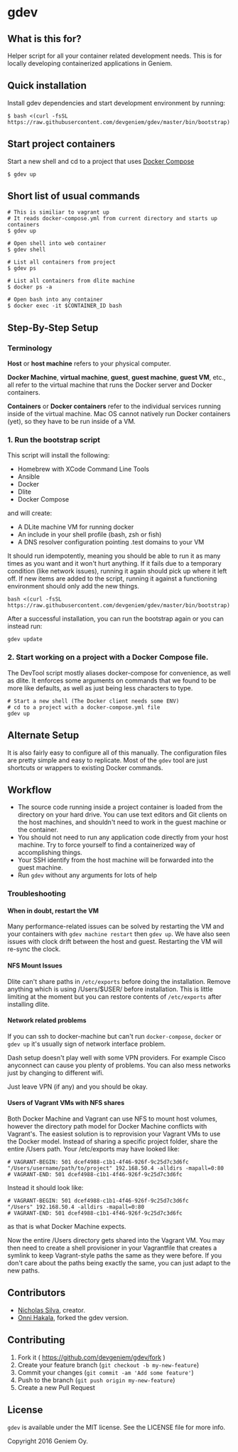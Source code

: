 # gdev

## What is this for?

Helper script for all your container related development needs. This is for locally developing containerized applications in Geniem.

## Quick installation

Install gdev dependencies and start development environment by running:

    $ bash <(curl -fsSL https://raw.githubusercontent.com/devgeniem/gdev/master/bin/bootstrap)

## Start project containers

Start a new shell and cd to a project that uses [Docker Compose](https://docs.docker.com/compose/)

    $ gdev up

## Short list of usual commands
```
# This is similiar to vagrant up
# It reads docker-compose.yml from current directory and starts up containers
$ gdev up

# Open shell into web container
$ gdev shell

# List all containers from project
$ gdev ps

# List all containers from dlite machine
$ docker ps -a

# Open bash into any container
$ docker exec -it $CONTAINER_ID bash
```

## Step-By-Step Setup

### Terminology

**Host** or **host machine** refers to your physical computer.

**Docker Machine**, **virtual machine**, **guest**, **guest machine**, **guest VM**, etc., all refer to the virtual machine that runs the Docker server and Docker containers.

**Containers** or **Docker containers** refer to the individual services running inside of the virtual machine. Mac OS cannot natively run Docker containers (yet), so they have to be run inside of a VM.

### 1. Run the bootstrap script

This script will install the following:

- Homebrew with XCode Command Line Tools
- Ansible
- Docker
- Dlite
- Docker Compose

and will create:

- A DLite machine VM for running docker
- An include in your shell profile (bash, zsh or fish)
- A DNS resolver configuration pointing .test domains to your VM

It should run idempotently, meaning you should be able to run it as many times as you want and it won't hurt anything. If it fails due to a temporary condition (like network issues), running it again should pick up where it left off. If new items are added to the script, running it against a functioning environment should only add the new things.

    bash <(curl -fsSL https://raw.githubusercontent.com/devgeniem/gdev/master/bin/bootstrap)

After a successful installation, you can run the bootstrap again or you can instead run:

    gdev update

### 2. Start working on a project with a Docker Compose file.

The DevTool script mostly aliases docker-compose for convenience, as well as dlite. It enforces some arguments on commands that we found to be more like defaults, as well as just being less characters to type.

    # Start a new shell (The Docker client needs some ENV)
    # cd to a project with a docker-compose.yml file
    gdev up

## Alternate Setup

It is also fairly easy to configure all of this manually. The configuration files are pretty simple and easy to replicate. Most of the `gdev` tool are just shortcuts or wrappers to existing Docker commands.

## Workflow

- The source code running inside a project container is loaded from the directory on your hard drive. You can use text editors and Git clients on the host machines, and shouldn't need to work in the guest machine or the container.
- You should not need to run any application code directly from your host machine. Try to force yourself to find a containerized way of accomplishing things.
- Your SSH identify from the host machine will be forwarded into the guest machine.
- Run `gdev` without any arguments for lots of help

### Troubleshooting

####

#### When in doubt, restart the VM

Many performance-related issues can be solved by restarting the VM and your containers with `gdev machine restart` then `gdev up`. We have also seen issues with clock drift between the host and guest. Restarting the VM will re-sync the clock.

#### NFS Mount Issues

Dlite can't share paths in `/etc/exports` before doing the installation. Remove anything which is using /Users/$USER/ before installation. This is little limiting at the moment but you can restore contents of `/etc/exports` after installing dlite.

#### Network related problems

If you can ssh to docker-machine but can't run `docker-compose`, `docker` or `gdev up` it's usually sign of network interface problem.

Dash setup doesn't play well with some VPN providers. For example Cisco anyconnect can cause you plenty of problems. You can also mess networks just by changing to different wifi.

Just leave VPN (if any) and you should be okay.

#### Users of Vagrant VMs with NFS shares

Both Docker Machine and Vagrant can use NFS to mount host volumes, however the directory path model for Docker Machine conflicts with Vagrant's. The easiest solution is to reprovision your Vagrant VMs to use the Docker model. Instead of sharing a specific project folder, share the entire /Users path. Your /etc/exports may have looked like:

    # VAGRANT-BEGIN: 501 dcef4988-c1b1-4f46-926f-9c25d7c3d6fc
    "/Users/username/path/to/project" 192.168.50.4 -alldirs -mapall=0:80
    # VAGRANT-END: 501 dcef4988-c1b1-4f46-926f-9c25d7c3d6fc

Instead it should look like:

    # VAGRANT-BEGIN: 501 dcef4988-c1b1-4f46-926f-9c25d7c3d6fc
    "/Users" 192.168.50.4 -alldirs -mapall=0:80
    # VAGRANT-END: 501 dcef4988-c1b1-4f46-926f-9c25d7c3d6fc

as that is what Docker Machine expects.

Now the entire /Users directory gets shared into the Vagrant VM. You may then need to create a shell provisioner in your Vagrantfile that creates a symlink to keep Vagrant-style paths the same as they were before. If you don't care about the paths being exactly the same, you can just adapt to the new paths.

## Contributors

* [Nicholas Silva](https://github.com/silvamerica), creator.
* [Onni Hakala](https://github.com/onnimonni), forked the gdev version.

## Contributing

1. Fork it ( https://github.com/devgeniem/gdev/fork )
2. Create your feature branch (`git checkout -b my-new-feature`)
3. Commit your changes (`git commit -am 'Add some feature'`)
4. Push to the branch (`git push origin my-new-feature`)
5. Create a new Pull Request

## License

`gdev` is available under the MIT license. See the LICENSE file for more info.

Copyright 2016 Geniem Oy.
